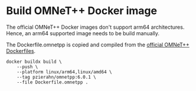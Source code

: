 # Build OMNeT++ Docker image

The official OMNeT++ Docker images don't support arm64 architectures.
Hence, an arm64 supported image needs to be build manually.

The Dockerfile.omnetpp is copied and compiled from
the [official OMNeT++ Dockerfiles](https://github.com/omnetpp/dockerfiles).

```shell
docker buildx build \
    --push \
    --platform linux/arm64,linux/amd64 \
    --tag pzierahn/omnetpp:6.0.1 \
    --file Dockerfile.omnetpp .
```
